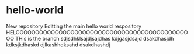 # hello-world
New repository
Editting the main hello world respository
HELOOOOOOOOOOOOOOOOOOOOOOOOOOOOOOOOOOOOOOOOOOOOOO
THis is the branch sdjsdhklsajdjsajdhas
kdjgasjdsajd
dsakdhasjdh
kdksjkdhaskd
djlkashhdksahd
dsakdhashdj
